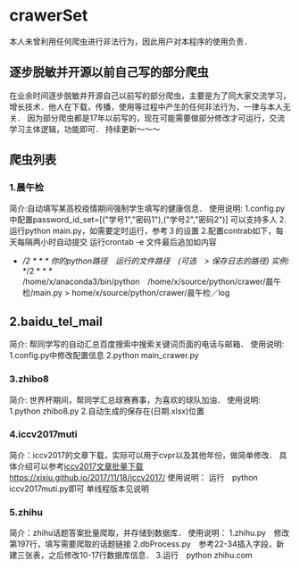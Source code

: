 # crawerSet
本人未曾利用任何爬虫进行非法行为，因此用户对本程序的使用负责．

## 逐步脱敏并开源以前自己写的部分爬虫
在业余时间逐步脱敏并开源自己以前写的部分爬虫，主要是为了同大家交流学习，增长技术．他人在下载，传播，使用等过程中产生的任何非法行为，一律与本人无关．
因为部分爬虫都是17年以前写的，现在可能需要做部分修改才可运行，交流学习主体逻辑，功能即可．
持续更新～～～
## 爬虫列表
### 1.晨午检
简介:自动填写某高校疫情期间强制学生填写的健康信息．
使用说明:
1.config.py中配置password_id_set=[("学号1","密码1"),("学号2","密码2")] 可以支持多人
2.运行python main.py，如需要定时运行，参考３的设置
2.配置contrab如下，每天每隔两小时自动提交
运行crontab -e
文件最后追加如内容

* */2 * * *  你的python路径　运行的文件路径　(可选　> 保存日志的路径)
实例:* */2 * * * /home/x/anaconda3/bin/python　/home/x/source/python/crawer/晨午检/main.py > home/x/source/python/crawer/晨午检／log

## 2.baidu_tel_mail
简介: 帮同学写的自动汇总百度搜索中搜索关键词页面的电话与邮箱．
使用说明:
1.config.py中修改配置信息
2.python main_crawer.py


### 3.zhibo8
简介: 世界杯期间，帮同学汇总球赛赛事，为喜欢的球队加油．
使用说明:
1.python zhibo8.py
2.自动生成的保存在(日期.xlsx)位置

### 4.iccv2017muti
简介：iccv2017的文章下载，实际可以用于cvpr以及其他年份，做简单修改．
具体介绍可以参考[iccv2017文章批量下载https://xixiu.github.io/2017/11/18/iccv2017/](https://xixiu.github.io/2017/11/18/iccv2017/)
使用说明：
运行　python iccv2017muti.py即可
单线程版本见说明

### 5.zhihu
简介：zhihu话题答案批量爬取，并存储到数据库．
使用说明：
1.zhihu.py　修改第197行，填写需要爬取的话题链接
2.dbProcess.py　参考22-34插入字段，新建三张表，之后修改10-17行数据库信息．
3.运行　python zhihu.com